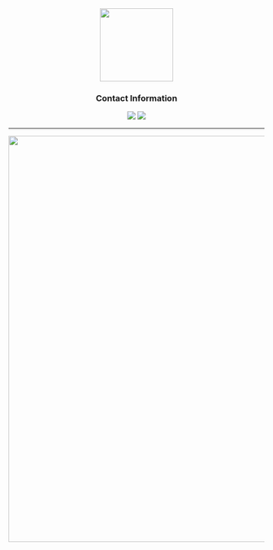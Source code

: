 
<div align="center">
  <a href="https://discord.com/users/336035290126876673" target"blank_"><img height="144px" src="https://cdn.discordapp.com/avatars/336035290126876673/e17bc6a03bfa45806968758fa36090a7.webp?size=1024&format=webp&width=0&height=256"></a>
</div>


<div align="center">
<h3>Contact Information</h3>
<a href="https://discord.com/users/336035290126876673" target"blank_"><img src="https://img.shields.io/badge/birb.yay%20-111111.svg?&style=for-the-badge&logo=discord&logoColor=white"></a>
<a href="https://github.com/svxf" target"blank_"><img src="https://img.shields.io/badge/GitHub%20-111111.svg?&style=for-the-badge&logo=github&logoColor=white"></a>
</div>

---

<div align="center">
  <img width=800 src="https://wakatime.com/share/@birb/b440d4ea-170d-41a8-ae95-2e0ebe28affd.svg"></img>
</div>
